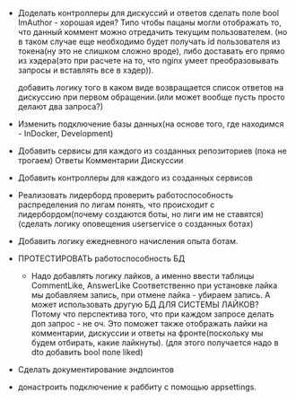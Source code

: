 - Доделать контроллеры для дискуссий и ответов
  сделать поле bool ImAuthor - хорошая идея? Типо чтобы пацаны могли отображать то, что данный коммент можно отредачить текущим пользователем.
  (но в таком случае еще необходимо будет получать id пользователя из токена(ну это не слишком сложно вроде), либо доставать его прямо из хэдера(это при расчете на то, что nginx умеет преобразовывать запросы и вставлять все в хэдер)). 

  добавить логику того в каком виде возвращается список ответов на дискуссию при первом обращении.(или может вообще пусть просто делают два запроса?)

- Изменить подключение базы данных(на основе того, где находимся - InDocker, Development)

- Добавить сервисы для каждого из созданных репозиториев
  (пока не трогаем)
  Ответы
  Комментарии
  Дискуссии

- Добавить контроллеры для каждого из созданных сервисов

- Реализовать лидерборд
  проверить работоспособность распределения по лигам
  понять, что происходит с лидербордом(почему создаются боты, но лиги им не ставятся)
  (сделать логику оповещения userservice о созданных ботах)
- Добавить логику ежедневного начисления опыта ботам. 

- ПРОТЕСТИРОВАТЬ работоспособность БД
  - Надо добавлять логику лайков, а именно ввести таблицы CommentLike, AnswerLike
  Соответственно при установке лайка мы добавляем запись, при отмене лайка - убираем запись.
  А может использовать другую БД ДЛЯ СИСТЕМЫ ЛАЙКОВ? Потому что перспектива того, что при каждом запросе делать доп запрос - не оч. 
  Это поможет также отображать лайки на комментарии, дискуссии и ответы на фронте(поскольку мы будем отбирать, какие лайкнуты).
  (для этого получается надо в dto добавить bool поле liked)

- Сделать документирование эндпоинтов
- донастроить подключение к раббиту с помощью appsettings.